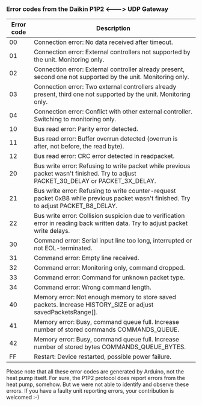 ### Error codes from the Daikin P1P2 <---> UDP Gateway

 

| Error code | Description                                                  |
| ---------- | ------------------------------------------------------------ |
| 00         | Connection error: No data received after timeout.            |
| 01         | Connection error: External controllers not supported by the unit.  Monitoring only. |
| 02         | Connection error: External controller already present, second one not  supported by the unit. Monitoring only. |
| 03         | Connection error: Two external controllers already present, third one not  supported by the unit. Monitoring only. |
| 04         | Connection error: Conflict with other external controller. Switching to  monitoring only. |
| 10         | Bus read error: Parity error detected.                       |
| 11         | Bus read error: Buffer overrun detected (overrun is after, not before,  the read byte). |
| 12         | Bus read error: CRC error detected in readpacket.            |
| 20         | Bus write error: Refusing to write packet while previous packet wasn't  finished. Try to adjust PACKET_30_DELAY or PACKET_3X_DELAY. |
| 21         | Bus write error: Refusing to write counter-request packet 0xB8 while  previous packet wasn't finished. Try to adjust PACKET_B8_DELAY. |
| 22         | Bus write error: Collision suspicion due to verification error in reading back written data. Try to adjust packet write delays. |
| 30         | Command error: Serial input line too long, interrupted or not EOL-terminated. |
| 31         | Command error: Empty line received.                          |
| 32         | Command error: Monitoring only, command dropped.             |
| 33         | Command error: Command for unknown packet type.              |
| 34         | Command error: Wrong command length.                         |
| 40         | Memory error: Not enough memory to store saved packets. Increase  HISTORY_SIZE or adjust savedPacketsRange[]. |
| 41         | Memory error: Busy, command queue full. Increase number of stored  commands COMMANDS_QUEUE. |
| 42         | Memory error: Busy, command queue full. Increase number of stored bytes  COMMANDS_QUEUE_BYTES. |
| FF         | Restart: Device restarted, possible power failure.           |

Please note that all these error codes are generated by Arduino, not the heat pump itself. For sure, the P1P2 protocol does report errors from the heat pump, somehow. But we were not able to identify and observe these errors. If you have a faulty unit reporting errors, your contribution is welcomed :-)

